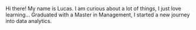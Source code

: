 Hi there! My name is Lucas. 
I am curious about a lot of things, I just love learning...
Graduated with a Master in Management, I started a new journey into data analytics.
